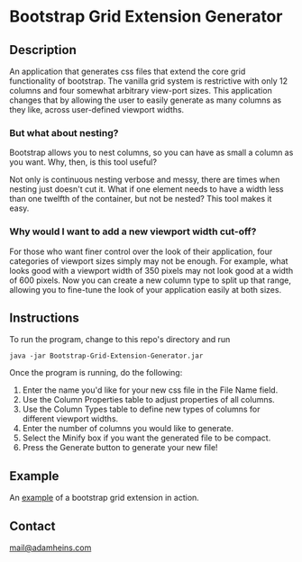 # Bootstrap Grid Extension Generator

## Description
An application that generates css files that extend the core grid functionality
of bootstrap. The vanilla grid system is restrictive with only 12 columns and
four somewhat arbitrary view-port sizes. This application changes that by
allowing the user to easily generate as many columns as they like, across
user-defined viewport widths.

### But what about nesting?
Bootstrap allows you to nest columns, so you can have as small a column as you
want. Why, then, is this tool useful?

Not only is continuous nesting verbose and messy, there are times when nesting
just doesn't cut it. What if one element needs to have a width less than one
twelfth of the container, but not be nested? This tool makes it easy.

### Why would I want to add a new viewport width cut-off?
For those who want finer control over the look of their application, four
categories of viewport sizes simply may not be enough. For example, what looks
good with a viewport width of 350 pixels may not look good at a width of 600
pixels. Now you can create a new column type to split up that range, allowing
you to fine-tune the look of your application easily at both sizes.

## Instructions
To run the program, change to this repo's directory and run
```
java -jar Bootstrap-Grid-Extension-Generator.jar
```

Once the program is running, do the following:
1. Enter the name you'd like for your new css file in the File Name field.
2. Use the Column Properties table to adjust properties of all columns.
3. Use the Column Types table to define new types of columns for different
   viewport widths.
4. Enter the number of columns you would like to generate.
5. Select the Minify box if you want the generated file to be compact.
6. Press the Generate button to generate your new file!

## Example
An [example](http://adamheins.github.io/bootstrap-grid-extension-generator/) of
a bootstrap grid extension in action.

## Contact
mail@adamheins.com
